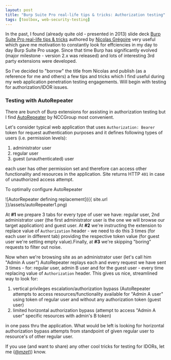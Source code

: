 ```yaml
---
layout: post
title: "Burp Suite Pro real-life tips & tricks: Authorization testing"
tags: [toolbox, web-security-testing]
---
```


In the past, I found (already quite old - presented in 2013) slide deck [Burp Suite Pro real-life tips & tricks](https://www.agarri.fr/docs/HiP2k13-Burp_Pro_Tips_and_Tricks.pdf) authored by [Nicolas Grégoire](https://www.agarri.fr/en/index.html) very useful which gave me motivation to constantly look for effciencies in my day to day Burp Suite Pro usage. Since that time Burp has significantly evolved (major milestone - version 2.x was released) and lots of interesting 3rd party extensions were developed.

So I've decided to "borrow" the title from Nicolas and publish (as a reference for me and others) a few tips and tricks which I find useful during my web application penetration testing engagements. Will begin with testing for authorization/IDOR issues.

### Testing with AutoRepeater

There are bunch of Burp extensions for assisting in authorization testing but I find [AutoRepeater](https://github.com/nccgroup/AutoRepeater) by NCCGroup most convenient.

Let's consider typical web application that uses `Authorization: Bearer` token for request authentication purposes and it defines following types of users (i.e. permission levels):

1. administrator user
2. regular user
3. guest (unauthenticated) user

each user has other permission set and therefore can access other functionality and resources in the application. Site returns HTTP `401` in case of unauthorized access attempt. 

To optimally configure AutoRepeater

![AutorRepeater defining replacement]({{ site.url }}/assets/autoRepeater1.png)


At **#1** we prepare 3 tabs for every type of user we have: regular user, 2nd administrator user (the first administrator user is the one we will browse our target application) and guest user. At **#2** we're instructing the extension to replace value of `Authorization` header - we need to do this 3 times (for each user in different tab) providing the respective token value (for guest user we're setting empty value).Finally, at **#3** we're skipping "boring" requests to filter out noise.

Now when we're browsing site as an administrator user (let's call him "Admin A user") AutoRepeater replays each and every request we have sent 3 times - for: regular user, admin B user and for the guest user - every time replacing value of `Authorization` header. This gives us nice, streamlined way to look for:

1. vertical privileges escalation/authorization bypass (AutoRepeater attempts to access resources/functionality available for "Admin A user" using token of regular user and without any authorization token (guest user)
2. limited horizontal authorization bypass (attempt to access "Admin A user" specific resources with admin's B token)

in one pass thru the application. What would be left is looking for horizontal authorization bypass attempts from standpoint of given regular user to resource's of other regular user.

If you use (and want to share) any other cool tricks for testing for IDORs, let me ([@_mzet_)](https://twitter.com/_mzet_)) know.
